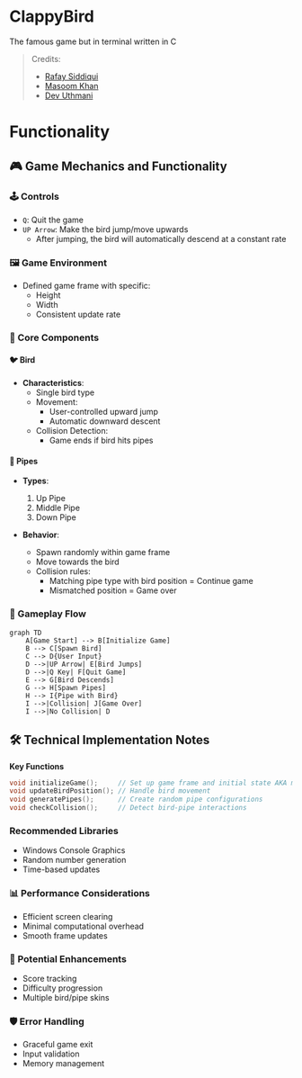 # ClappyBird
The famous game but in terminal written in C

> Credits:
> - [Rafay Siddiqui](https://github.com/R4F4I)
> - [Masoom Khan](https://github.com/jetstarfish5599)
> - [Dev Uthmani](https://github.com/devutmani)

# Functionality
## 🎮 Game Mechanics and Functionality

### 🕹️ Controls
- `Q`: Quit the game
- `UP Arrow`: Make the bird jump/move upwards
  - After jumping, the bird will automatically descend at a constant rate

### 🖼️ Game Environment
- Defined game frame with specific:
  - Height
  - Width
  - Consistent update rate

### 🧩 Core Components

#### 🐦 Bird
- **Characteristics**:
  - Single bird type
  - Movement:
    - User-controlled upward jump
    - Automatic downward descent
  - Collision Detection:
    - Game ends if bird hits pipes

#### 🚧 Pipes
- **Types**:
  1. Up Pipe
  2. Middle Pipe
  3. Down Pipe

- **Behavior**:
  - Spawn randomly within game frame
  - Move towards the bird
  - Collision rules:
    - Matching pipe type with bird position = Continue game
    - Mismatched position = Game over

### 🔄 Gameplay Flow

```mermaid
graph TD
    A[Game Start] --> B[Initialize Game]
    B --> C[Spawn Bird]
    C --> D{User Input}
    D -->|UP Arrow| E[Bird Jumps]
    D -->|Q Key| F[Quit Game]
    E --> G[Bird Descends]
    G --> H[Spawn Pipes]
    H --> I{Pipe with Bird}
    I -->|Collision| J[Game Over]
    I -->|No Collision| D
```


## 🛠️ Technical Implementation Notes

**Key Functions**

```C
void initializeGame();     // Set up game frame and initial state AKA main(){}
void updateBirdPosition(); // Handle bird movement
void generatePipes();      // Create random pipe configurations
void checkCollision();     // Detect bird-pipe interactions
```

### Recommended Libraries
- Windows Console Graphics
- Random number generation
- Time-based updates

### 📊 Performance Considerations
- Efficient screen clearing
- Minimal computational overhead
- Smooth frame updates

### 🚀 Potential Enhancements
- Score tracking
- Difficulty progression
- Multiple bird/pipe skins


### 🛡️ Error Handling
- Graceful game exit
- Input validation
- Memory management

